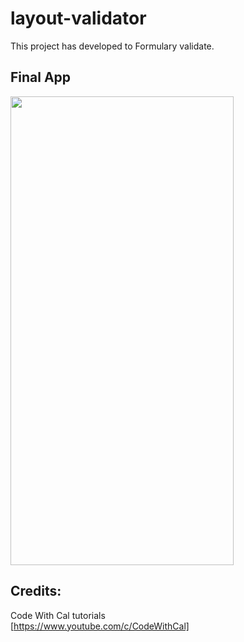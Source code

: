 # layout-validator

This project has developed to Formulary validate.
## Final App

<img src="/login-validator.gif" width="357" height="750" />


## Credits:
Code With Cal tutorials 
</br>
[https://www.youtube.com/c/CodeWithCal]
